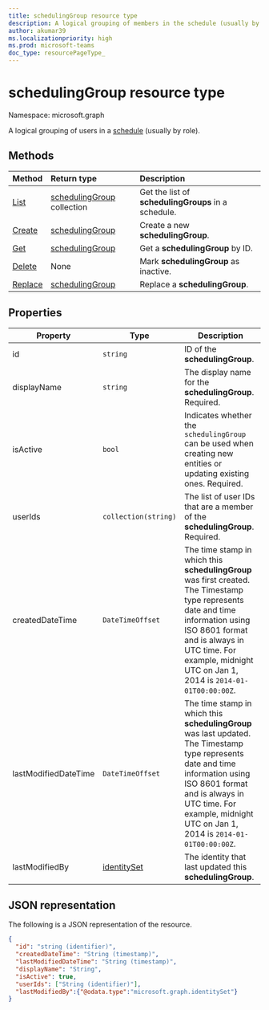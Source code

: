 ```yaml
---
title: schedulingGroup resource type
description: A logical grouping of members in the schedule (usually by role).
author: akumar39
ms.localizationpriority: high
ms.prod: microsoft-teams
doc_type: resourcePageType_
---
```


# schedulingGroup resource type

Namespace: microsoft.graph

A logical grouping of users in a [schedule](schedule.md) (usually by role). 

## Methods

| Method                                             | Return type                                      | Description                                         |
| :------------------------------------------------- | :----------------------------------------------- | :-------------------------------------------------- |
| [List](../api/schedule-list-schedulinggroups.md)   | [schedulingGroup](schedulinggroup.md) collection | Get the list of **schedulingGroups** in a schedule. |
| [Create](../api/schedule-post-schedulinggroups.md) | [schedulingGroup](schedulinggroup.md)            | Create a new **schedulingGroup**.                   |
| [Get](../api/schedulinggroup-get.md)               | [schedulingGroup](schedulinggroup.md)            | Get a **schedulingGroup** by ID.                    |
| [Delete](../api/schedulinggroup-delete.md)         | None                                             | Mark **schedulingGroup** as inactive.               |
| [Replace](../api/schedulinggroup-put.md)           | [schedulingGroup](schedulinggroup.md)            | Replace a **schedulingGroup**.                      |

## Properties

| Property             | Type                          | Description                                                                                                                                                                                                                                      |
| -------------------- | ----------------------------- | ------------------------------------------------------------------------------------------------------------------------------------------------------------------------------------------------------------------------------------------------ |
| id                   | `string`                      | ID of the **schedulingGroup**.                                                                                                                                                                                                                   |
| displayName          | `string`                      | The display name for the **schedulingGroup**. Required.                                                                                                                                                                                          |
| isActive             | `bool`                        | Indicates whether the `schedulingGroup` can be used when creating new entities or updating existing ones. Required.                                                                                                                              |
| userIds              | `collection(string)`          | The list of user IDs that are a member of the **schedulingGroup**. Required.                                                                                                                                                                     |
| createdDateTime      | `DateTimeOffset`              | The time stamp in which this **schedulingGroup** was first created. The Timestamp type represents date and time information using ISO 8601 format and is always in UTC time. For example, midnight UTC on Jan 1, 2014 is `2014-01-01T00:00:00Z`. |
| lastModifiedDateTime | `DateTimeOffset`              | The time stamp in which this **schedulingGroup** was last updated. The Timestamp type represents date and time information using ISO 8601 format and is always in UTC time. For example, midnight UTC on Jan 1, 2014 is `2014-01-01T00:00:00Z`.  |
| lastModifiedBy       | [identitySet](identityset.md) | The identity that last updated this **schedulingGroup**.                                                                                                                                                                                         |

## JSON representation

The following is a JSON representation of the resource.

<!-- {
  "blockType": "resource",
  "keyProperty": "id",
  "@odata.type": "microsoft.graph.schedulingGroup",
  "baseType": "microsoft.graph.changeTrackedEntity"
}-->

```json
{
  "id": "string (identifier)",
  "createdDateTime": "String (timestamp)",
  "lastModifiedDateTime": "String (timestamp)",
  "displayName": "String",
  "isActive": true,
  "userIds": ["String (identifier)"],
  "lastModifiedBy":{"@odata.type":"microsoft.graph.identitySet"}
}
```

<!-- uuid: 8fcb5dbc-d5aa-4681-8e31-b001d5168d79
2015-10-25 14:57:30 UTC -->

<!--
{
  "type": "#page.annotation",
  "description": "schedulingGroup resource",
  "keywords": "",
  "section": "documentation",
  "tocPath": "",
  "suppressions": []
}
-->
